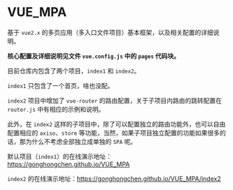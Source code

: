 # VUE_MPA
基于 `vue2.x` 的多页应用（多入口文件项目）基本框架，以及相关配置的详细说明。

**核心配置及详细说明见文件 `vue.config.js` 中的 `pages` 代码块。**

目前仓库内包含了两个项目，`index1` 和 `index2`。

`index1` 只包含了一个首页，啥也没配。

`index2` 项目中增加了 `vue-router` 的路由配置，关于子项目内路由的跳转配置在 `router.js` 中有相应的示例和说明。

此外，在 `index2` 这样的子项目中，除了可以配置独立的路由功能外，也可以自由配置相应的 `axiso`、`store` 等功能，当然，如果子项目独立配置的功能如果很多的话，那为什么不考虑全部独立成单独的 `SPA` 呢。

默认项目（`index1`）的在线演示地址：https://gonghongchen.github.io/VUE_MPA

`index2` 的在线演示地址：https://gonghongchen.github.io/VUE_MPA/index2